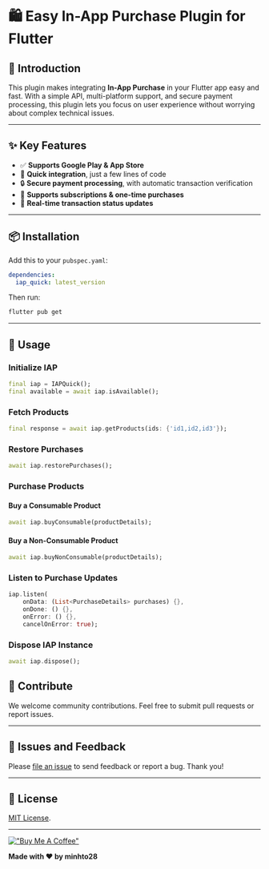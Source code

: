 # 🛍️ Easy In-App Purchase Plugin for Flutter

## 🚀 Introduction
This plugin makes integrating **In-App Purchase** in your Flutter app easy and fast. With a simple API, multi-platform support, and secure payment processing, this plugin lets you focus on user experience without worrying about complex technical issues.

---

## ✨ Key Features
- ✅ **Supports Google Play & App Store**
- 🔧 **Quick integration**, just a few lines of code
- 🔒 **Secure payment processing**, with automatic transaction verification
- 🔄 **Supports subscriptions & one-time purchases**
- 📡 **Real-time transaction status updates**

---

## 📦 Installation
Add this to your `pubspec.yaml`:

```yaml
dependencies:
  iap_quick: latest_version
```

Then run:

```sh
flutter pub get
```

---

## 🚀 Usage

### Initialize IAP
```dart
final iap = IAPQuick();
final available = await iap.isAvailable();
```

### Fetch Products
```dart
final response = await iap.getProducts(ids: {'id1,id2,id3'});
```

### Restore Purchases
```dart
await iap.restorePurchases();
```

### Purchase Products
#### Buy a Consumable Product
```dart
await iap.buyConsumable(productDetails);
```

#### Buy a Non-Consumable Product
```dart
await iap.buyNonConsumable(productDetails);
```

### Listen to Purchase Updates
```dart
iap.listen(
    onData: (List<PurchaseDetails> purchases) {},
    onDone: () {},
    onError: () {},
    cancelOnError: true);
```

### Dispose IAP Instance
```dart
await iap.dispose();
```

## 🤝 Contribute

We welcome community contributions. Feel free to submit pull requests or report issues.

---  

## 🐞 Issues and Feedback

Please [file an issue](https://github.com/minhto2811/iap_quick/issues) to send feedback or
report a bug. Thank you!

---

## 📜 License

[MIT License](https://mit-license.org/).

---  


[!["Buy Me A Coffee"](https://www.buymeacoffee.com/assets/img/custom_images/orange_img.png)](https://buymeacoffee.com/minhto28dee)

**Made with ❤️ by minhto28**  